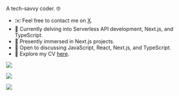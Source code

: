 A tech-savvy coder. 🤓
- ✉️ Feel free to contact me on [X](https://x.com/saadfarhan547).
- 🧠 Currently delving into Serverless API development, Next.js, and TypeScript.
- 🔭 Presently immersed in Next.js projects.
- 💬 Open to discussing JavaScript, React, Next.js, and TypeScript.
- 💼 Explore my CV [here](https://www.canva.com/design/DAFb3337tIA/nh3rOWE5EiM7U2QB5yQK5A/edit).

<a href="https://www.github.com/codeaye" target="_blank" rel="noreferrer"><img
src="https://img.shields.io/github/followers/saadfrhan?logo=github&style=for-the-badge&color=0891b2&labelColor=1c1917" /></a>

<a href="https://www.twitter.com/IamSaadFarhan" target="_blank" rel="noreferrer"><img src="https://img.shields.io/twitter/follow/IamSaadFarhan?logo=twitter&style=for-the-badge&color=0891b2&labelColor=1c1917"/></a>

![](https://komarev.com/ghpvc/?username=saadfrhan)
